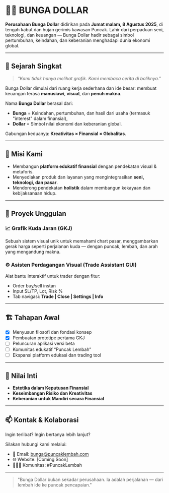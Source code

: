 # 🌸💵 BUNGA DOLLAR

**Perusahaan Bunga Dollar** didirikan pada **Jumat malam, 8 Agustus 2025**, di tengah kabut dan hujan gerimis kawasan Puncak. Lahir dari perpaduan seni, teknologi, dan keuangan — Bunga Dollar hadir sebagai simbol pertumbuhan, keindahan, dan keberanian menghadapi dunia ekonomi global.

---

## 📜 Sejarah Singkat

> _"Kami tidak hanya melihat grafik. Kami membaca cerita di baliknya."_  

Bunga Dollar dimulai dari ruang kerja sederhana dan ide besar: membuat keuangan terasa **manusiawi**, **visual**, dan **penuh makna**.

Nama **Bunga Dollar** berasal dari:
- **Bunga** = Keindahan, pertumbuhan, dan hasil dari usaha (termasuk "interest" dalam finansial),
- **Dollar** = Simbol nilai ekonomi dan keberanian global.

Gabungan keduanya: **Kreativitas × Finansial × Globalitas**.

---

## 🎯 Misi Kami

- Membangun **platform edukatif finansial** dengan pendekatan visual & metaforis.
- Menyediakan produk dan layanan yang mengintegrasikan **seni, teknologi, dan pasar**.
- Mendorong pendekatan **holistik** dalam membangun kekayaan dan kebijaksanaan hidup.

---

## 🧠 Proyek Unggulan

### 📈 Grafik Kuda Jaran (GKJ)
Sebuah sistem visual unik untuk memahami chart pasar, menggambarkan gerak harga seperti perjalanan kuda — dengan puncak, lembah, dan arah yang mengandung makna.

### ⚙️ Asisten Perdagangan Visual (Trade Assistant GUI)
Alat bantu interaktif untuk trader dengan fitur:
- Order buy/sell instan
- Input SL/TP, Lot, Risk %
- Tab navigasi: **Trade | Close | Settings | Info**

---

## 🏗️ Tahapan Awal

- [x] Menyusun filosofi dan fondasi konsep
- [x] Pembuatan prototipe pertama GKJ
- [ ] Peluncuran aplikasi versi beta
- [ ] Komunitas edukatif “Puncak Lembah”
- [ ] Ekspansi platform edukasi dan trading tool

---

## 📌 Nilai Inti

- **Estetika dalam Keputusan Finansial**
- **Keseimbangan Risiko dan Kreativitas**
- **Keberanian untuk Mandiri secara Finansial**

---

## 📫 Kontak & Kolaborasi

Ingin terlibat? Ingin bertanya lebih lanjut?

Silakan hubungi kami melalui:
- 📧 Email: bunga@puncaklembah.com
- 🌐 Website: [Coming Soon]
- 🧑‍🤝‍🧑 Komunitas: #PuncakLembah

---

> "Bunga Dollar bukan sekadar perusahaan. Ia adalah perjalanan — dari lembah ide ke puncak pencapaian."

